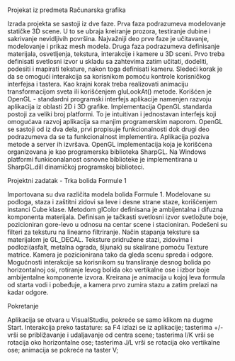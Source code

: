 # 
Projekat iz predmeta Računarska grafika

Izrada projekta se sastoji iz dve faze. Prva faza podrazumeva modelovanje statičke 3D scene. U to se ubraja kreiranje prozora, testiranje dubine i sakrivanje nevidljivih površina. Najvažniji deo prve faze je učitavanje, modelovanje i prikaz mesh modela. Druga faza podrazumeva definisanje materijala, osvetljenja, tekstura, interakcije i kamere u 3D sceni. Prvo treba definisati svetlosni izvor u skladu sa zahtevima zatim učitati, dodeliti, podesiti i mapirati teksture, nakon toga definisati kameru. Sledeći korak je da se omogući interakcija sa korisnikom pomoću kontrole korisničkog interfejsa i tastera. Kao krajni korak treba realizovati animaciju transformacijom sveta ili korišćenjem gluLookAt() metode.
Korišćen je OpenGL - standardni programski interfejs aplikacije namenjen razvoju aplikacija iz oblasti 2D i 3D grafike. Implementacija OpenGL standarda postoji za veliki broj platformi. To je intuitivan i jednostavan interfejs koji omogućava razvoj aplikacija sa manjim programerskim naporom. OpenGL se sastoji od iz dva dela, prvi propisuje funkcionalnosti dok drugi deo podrazumeva da se ta funkcionalnost implementira. Aplikacija poziva metode a server ih izvršava. 
OpenGL implementacija koja je korišćena organizovana je kao programerska biblioteka SharpGL. Na Windows platformi funkiconalanost osnovne biblioteke je implementirana u SharpGL.dill dinamičkoj programskoj biblioteci. 

Projektni zadatak - Trka bolida Formule 1

Importovana su dva različita modela bolida Formule 1. Modelovane su podloga, staza i zaštitni zidovi sa leve i desne strane staze, korišćenjem instanci Cube klase. Metodom glColor definisana je ambijentalna i difuzna komponenta materijala. Definisan je tačkasti svetlosni izvor svetložute boje, pozicioniran gore-levo u odnosu na centar scene i stacioniran. Podešeni su filteri za teksturu na linearno filtriranje. Način stapanja teksture sa materijalom je GL_DECAL. Teksture pridružene stazi, zidovima i podlozi(asfalt, metalna ograda, šljunak) su skalirane pomoću Texture matrice. Kamera je pozicionirana tako da gleda scenu spreda i odgore. Mogućnosti interakcije sa korisnikom su transliranje desnog bolida po horizontalnoj osi, rotiranje levog bolida oko vertikalne ose i izbor boje ambijentalne komponente izvora. Kreirana je animacija u kojoj leva formula od starta vodi i pobeđuje, a kamera prvo zumira stazu a zatim prelazi na kadar odgore.

Pokretanje

Aplikacija se otvara u VisualStudiu, pokreće se samo klikom na dugme Start. Interakcija preko tastature: sa F4 izlazi se iz aplikacije; tasterima +/- vrši se približavanje i udaljavanje od centra scene; tasterima I/K vrši se rotacija oko horizontalne ose; tasterima J/L vrši se rotacija oko vertikalne ose; animacija se pokreće na taster V;
